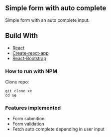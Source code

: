 ## Simple form with auto complete

Simple form with an auto complete input.

## Build With

* [React](https://reactjs.org/)
* [Create-react-app](https://create-react-app.dev)
* [React-Bootstrap](https://react-bootstrap.github.io/)


### How to run with NPM
Clone repo:
```
git clone xe
cd xe
```

### Features implemented
* Form submition
* Form validation
* Fetch auto complete depending in user input
